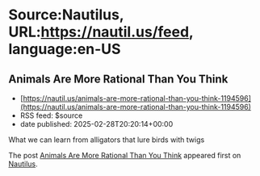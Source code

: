 # Source:Nautilus, URL:https://nautil.us/feed, language:en-US

## Animals Are More Rational Than You Think
 - [https://nautil.us/animals-are-more-rational-than-you-think-1194596](https://nautil.us/animals-are-more-rational-than-you-think-1194596)
 - RSS feed: $source
 - date published: 2025-02-28T20:20:14+00:00

<p>What we can learn from alligators that lure birds with twigs</p>
<p>The post <a href="https://nautil.us/animals-are-more-rational-than-you-think-1194596/">Animals Are More Rational Than You Think</a> appeared first on <a href="https://nautil.us">Nautilus</a>.</p>


